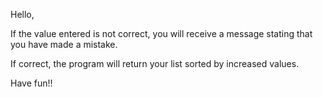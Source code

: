Hello,

If the value entered is not correct, you will receive a message stating that you have made a mistake.

If correct, the program will return your list sorted by increased values.

Have fun!!


